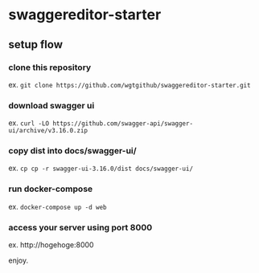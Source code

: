 # swaggereditor-starter

## setup flow
### clone this repository
ex. `git clone https://github.com/wgtgithub/swaggereditor-starter.git`

### download swagger ui
ex. `curl -LO https://github.com/swagger-api/swagger-ui/archive/v3.16.0.zip`

### copy dist into docs/swagger-ui/
ex. `cp cp -r swagger-ui-3.16.0/dist docs/swagger-ui/`

### run docker-compose
ex. `docker-compose up -d web`

### access your server using port 8000
ex. http://hogehoge:8000

enjoy.

